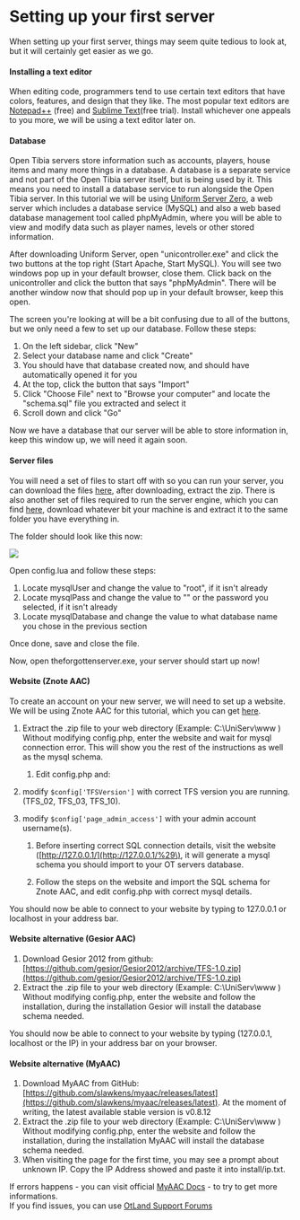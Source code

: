 # Setting up your first server

When setting up your first server, things may seem quite tedious to look at, but it will certainly get easier as we go.

#### Installing a text editor

When editing code, programmers tend to use certain text editors that have colors, features, and design that they like. The most popular text editors are [Notepad++](https://notepad-plus-plus.org/download) \(free\) and [Sublime Text](https://www.sublimetext.com/3)\(free trial\). Install whichever one appeals to you more, we will be using a text editor later on.

#### Database

Open Tibia servers store information such as accounts, players, house items and many more things in a database. A database is a separate service and not part of the Open Tibia server itself, but is being used by it. This means you need to install a database service to run alongside the Open Tibia server. In this tutorial we will be using [Uniform Server Zero](http://www.uniformserver.com), a web server which includes a database service \(MySQL\) and also a web based database management tool called phpMyAdmin, where you will be able to view and modify data such as player names, levels or other stored information.

After downloading Uniform Server, open "unicontroller.exe" and click the two buttons at the top right \(Start Apache, Start MySQL\). You will see two windows pop up in your default browser, close them. Click back on the unicontroller and click the button that says "phpMyAdmin". There will be another window now that should pop up in your default browser, keep this open.

The screen you're looking at will be a bit confusing due to all of the buttons, but we only need a few to set up our database. Follow these steps:

1. On the left sidebar, click "New"
2. Select your database name and click "Create"
3. You should have that database created now, and should have automatically opened it for you
4. At the top, click the button that says "Import"
5. Click "Choose File" next to "Browse your computer" and locate the "schema.sql" file you extracted and select it
6. Scroll down and click "Go"

Now we have a database that our server will be able to store information in, keep this window up, we will need it again soon.

#### Server files

You will need a set of files to start off with so you can run your server, you can download the files [here](https://github.com/otland/forgottenserver/releases/tag/v1.2), after downloading, extract the zip. There is also another set of files required to run the server engine, which you can find [here](https://otland.net/threads/opentibia-dll-pack-v2-0.155310/), download whatever bit your machine is and extract it to the same folder you have everything in.

The folder should look like this now:

![](http://i.imgur.com/eLy8osj.png)

Open config.lua and follow these steps:

1. Locate mysqlUser and change the value to "root", if it isn't already
2. Locate mysqlPass and change the value to "" or the password you selected, if it isn't already
3. Locate mysqlDatabase and change the value to what database name you chose in the previous section

Once done, save and close the file.

Now, open theforgottenserver.exe, your server should start up now!

#### Website \(Znote AAC\)

To create an account on your new server, we will need to set up a website. We will be using Znote AAC for this tutorial, which you can get [here](https://github.com/znote/znoteaac).

1. Extract the .zip file to your web directory \(Example: C:\UniServ\www \) Without modifying config.php, enter the website and wait for mysql connection error. This will show you the rest of the instructions as well as the mysql schema.

   1. Edit config.php and:

2. modify `$config['TFSVersion']` with correct TFS version you are running. \(TFS\_02, TFS\_03, TFS\_10\).

3. modify `$config['page_admin_access']` with your admin account username\(s\).

   1. Before inserting correct SQL connection details, visit the website \([http://127.0.0.1/](http://127.0.0.1/%29\), it will generate a mysql schema you should import to your OT servers database.

   2. Follow the steps on the website and import the SQL schema for Znote AAC, and edit config.php with correct mysql details.

You should now be able to connect to your website by typing to 127.0.0.1 or localhost in your address bar.

#### Website alternative \(Gesior AAC\)

1. Download Gesior 2012 from github: [https://github.com/gesior/Gesior2012/archive/TFS-1.0.zip](https://github.com/gesior/Gesior2012/archive/TFS-1.0.zip)
2. Extract the .zip file to your web directory \(Example: C:\UniServ\www \) Without modifying config.php, enter the website and follow the installation, during the installation Gesior will install the database schema needed.

You should now be able to connect to your website by typing \(127.0.0.1, localhost or the IP\) in your address bar on your browser.

#### Website alternative \(MyAAC\)

1. Download MyAAC from GitHub: [https://github.com/slawkens/myaac/releases/latest](https://github.com/slawkens/myaac/releases/latest). At the moment of writing, the latest available stable version is v0.8.12
2. Extract the .zip file to your web directory \(Example: C:\UniServ\www \) Without modifying config.php, enter the website and follow the installation, during the installation MyAAC will install the database schema needed.
3. When visiting the page for the first time, you may see a prompt about unknown IP. Copy the IP Address showed and paste it into install/ip.txt.

If errors happens - you can visit official [MyAAC Docs](https://docs.my-aac.org/troubleshooting) - to try to get more informations.  
If you find issues, you can use [OtLand Support Forums](https://otland.net/forums/support.16/)
